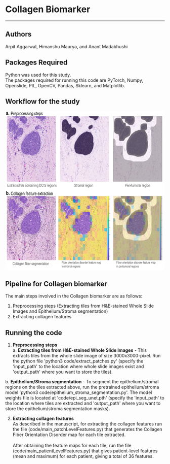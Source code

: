 # Collagen Biomarker

---


## Authors
Arpit Aggarwal, Himanshu Maurya, and Anant Madabhushi<br>


## Packages Required
Python was used for this study.<br>
The packages required for running this code are PyTorch, Numpy, Openslide, PIL, OpenCV, Pandas, Sklearn, and Matplotlib.<br>


## Workflow for the study

<img src="example/workflow.png" width="800" height="500">


## Pipeline for Collagen biomarker
The main steps involved in the Collagen biomarker are as follows:
1. Preprocessing steps (Extracting tiles from H&E-stained Whole Slide Images and Epithelium/Stroma segmentation)
2. Extracting collagen features


## Running the code
1. <b>Preprocessing steps</b><br>
a. <b>Extracting tiles from H&E-stained Whole Slide Images</b> - This extracts tiles from the whole slide image of size 3000x3000-pixel. Run the python file 'python3 code/extract_patches.py' (specify the 'input_path' to the location where whole slide images exist and 'output_path' where you want to store the tiles).<br>


b. <b>Epithelium/Stroma segmentation</b> - To segment the epithelium/stromal regions on the tiles extracted above, run the pretrained epithelium/stroma model 'python3 code/epithelium_stroma_segmentation.py'. The model weights file is located at 'code/epi_seg_unet.pth' (specify the 'input_path' to the location where tiles are extracted and 'output_path' where you want to store the epithelium/stroma segmentation masks).<br>


2. <b>Extracting collagen features</b><br>
As described in the manuscript, for extracting the collagen features run the file (code/main_patchLevelFeatures.py) that generates the Collagen Fiber Orientation Disorder map for each tile extracted.
<br><br>
After obtaining the feature maps for each tile, run the file (code/main_patientLevelFeatures.py) that gives patient-level features (mean and maximum) for each patient, giving a total of 36 features. <br><br>